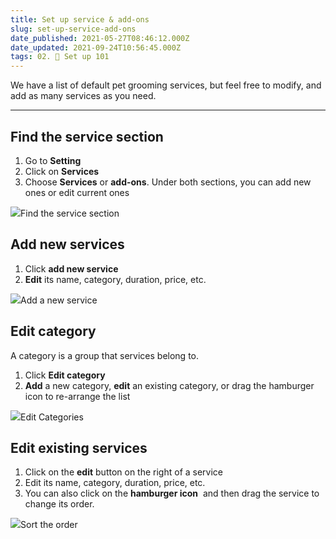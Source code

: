 ```yaml
---
title: Set up service & add-ons
slug: set-up-service-add-ons
date_published: 2021-05-27T08:46:12.000Z
date_updated: 2021-09-24T10:56:45.000Z
tags: 02. 🌟 Set up 101
---
```


We have a list of default pet grooming services, but feel free to modify, and add as many services as you need.  

---

## Find the service section

1. Go to **Setting**
2. Click on **Services**
3. Choose **Services** or **add-ons**. Under both sections, you can add new ones or edit current ones

![](__GHOST_URL__/content/images/2021/09/CleanShot-2021-09-15-at-20.31.11.png)Find the service section
## Add new services

1. Click **add new service**
2. **Edit** its name, category, duration, price, etc.

![](__GHOST_URL__/content/images/2021/09/CleanShot-2021-09-15-at-20.36.16.png)Add a new service
## Edit category

A category is a group that services belong to.

1. Click **Edit category**
2. **Add** a new category, **edit** an existing category, or drag the hamburger icon to re-arrange the list

![](__GHOST_URL__/content/images/2021/09/CleanShot-2021-09-15-at-20.39.10.png)Edit Categories 
## Edit existing services

1. Click on the **edit** button on the right of a service
2. Edit its name, category, duration, price, etc.
3. You can also click on the **hamburger icon**  and then drag the service to change its order.

![](__GHOST_URL__/content/images/2021/09/_37.gif)Sort the order
